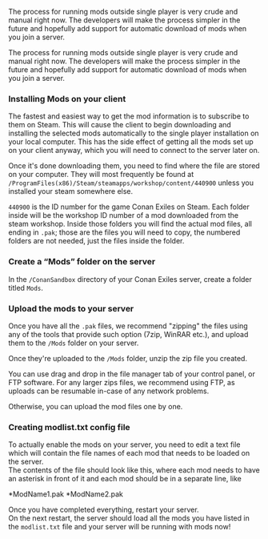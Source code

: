 The process for running mods outside single player is very crude and manual right now. The developers will make the process simpler in the future and hopefully add support for automatic download of mods when you join a server.

The process for running mods outside single player is very crude and manual right now. The developers will make the process simpler in the future and hopefully add support for automatic download of mods when you join a server.

### Installing Mods on your client

The fastest and easiest way to get the mod information is to subscribe to them on Steam. This will cause the client to begin downloading and installing the selected mods automatically to the single player installation on your local computer. This has the side effect of getting all the mods set up on your client anyway, which you will need to connect to the server later on.

Once it's done downloading them, you need to find where the file are stored on your computer. They will most frequently be found at `/ProgramFiles(x86)/Steam/steamapps/workshop/content/440900` unless you installed your steam somewhere else.

`440900` is the ID number for the game Conan Exiles on Steam. Each folder inside will be the workshop ID number of a mod downloaded from the steam workshop. Inside those folders you will find the actual mod files, all ending in `.pak`; those are the files you will need to copy, the numbered folders are not needed, just the files inside the folder.

### Create a “Mods” folder on the server

In the `/ConanSandbox` directory of your Conan Exiles server, create a folder titled `Mods`.

### Upload the mods to your server

Once you have all the `.pak` files, we recommend "zipping" the files using any of the tools that provide such option (7zip, WinRAR etc.), and upload them to the `/Mods` folder on your server.

Once they're uploaded to the `/Mods` folder, unzip the zip file you created.

You can use drag and drop in the file manager tab of your control panel, or FTP software. For any larger zips files, we recommend using FTP, as uploads can be resumable in-case of any network problems.

Otherwise, you can upload the mod files one by one.

### Creating modlist.txt config file

To actually enable the mods on your server, you need to edit a text file which will contain the file names of each mod that needs to be loaded on the server.  
The contents of the file should look like this, where each mod needs to have an asterisk in front of it and each mod should be in a separate line, like

\*ModName1.pak
\*ModName2.pak

Once you have completed everything, restart your server.  
On the next restart, the server should load all the mods you have listed in the `modlist.txt` file and your server will be running with mods now!